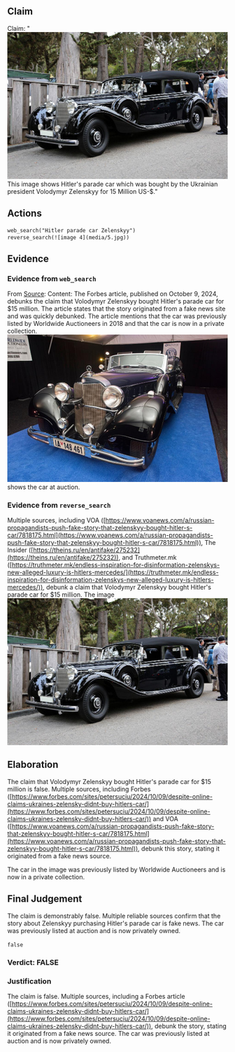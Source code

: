 ## Claim
Claim: "![image 4](media/5.jpg) This image shows Hitler's parade car which was bought by the Ukrainian president Volodymyr Zelenskyy for 15 Million US-$."

## Actions
```
web_search("Hitler parade car Zelenskyy")
reverse_search(![image 4](media/5.jpg))
```

## Evidence
### Evidence from `web_search`
From [Source](https://www.forbes.com/sites/petersuciu/2024/10/09/despite-online-claims-ukraines-zelensky-didnt-buy-hitlers-car/): 
Content: The Forbes article, published on October 9, 2024, debunks the claim that Volodymyr Zelenskyy bought Hitler's parade car for $15 million. The article states that the story originated from a fake news site and was quickly debunked. The article mentions that the car was previously listed by Worldwide Auctioneers in 2018 and that the car is now in a private collection. ![image 199](media/2025-08-06_17-31-1754501509-312072.jpg) shows the car at auction.


### Evidence from `reverse_search`
Multiple sources, including VOA ([https://www.voanews.com/a/russian-propagandists-push-fake-story-that-zelenskyy-bought-hitler-s-car/7818175.html](https://www.voanews.com/a/russian-propagandists-push-fake-story-that-zelenskyy-bought-hitler-s-car/7818175.html)), The Insider ([https://theins.ru/en/antifake/275232](https://theins.ru/en/antifake/275232)), and Truthmeter.mk ([https://truthmeter.mk/endless-inspiration-for-disinformation-zelenskys-new-alleged-luxury-is-hitlers-mercedes/](https://truthmeter.mk/endless-inspiration-for-disinformation-zelenskys-new-alleged-luxury-is-hitlers-mercedes/)), debunk a claim that Volodymyr Zelenskyy bought Hitler's parade car for $15 million. The image ![image 4](media/5.jpg)

## Elaboration
The claim that Volodymyr Zelenskyy bought Hitler's parade car for $15 million is false. Multiple sources, including Forbes ([https://www.forbes.com/sites/petersuciu/2024/10/09/despite-online-claims-ukraines-zelensky-didnt-buy-hitlers-car/](https://www.forbes.com/sites/petersuciu/2024/10/09/despite-online-claims-ukraines-zelensky-didnt-buy-hitlers-car/)) and VOA ([https://www.voanews.com/a/russian-propagandists-push-fake-story-that-zelenskyy-bought-hitler-s-car/7818175.html](https://www.voanews.com/a/russian-propagandists-push-fake-story-that-zelenskyy-bought-hitler-s-car/7818175.html)), debunk this story, stating it originated from a fake news source.

The car in the image was previously listed by Worldwide Auctioneers and is now in a private collection.


## Final Judgement
The claim is demonstrably false. Multiple reliable sources confirm that the story about Zelenskyy purchasing Hitler's parade car is fake news. The car was previously listed at auction and is now privately owned.

`false`

### Verdict: FALSE

### Justification
The claim is false. Multiple sources, including a Forbes article ([https://www.forbes.com/sites/petersuciu/2024/10/09/despite-online-claims-ukraines-zelensky-didnt-buy-hitlers-car/](https://www.forbes.com/sites/petersuciu/2024/10/09/despite-online-claims-ukraines-zelensky-didnt-buy-hitlers-car/)), debunk the story, stating it originated from a fake news source. The car was previously listed at auction and is now privately owned.
